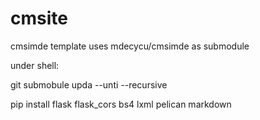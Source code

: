 # cmsite
cmsimde template uses mdecycu/cmsimde as submodule

under shell:

git submobule upda --unti --recursive

pip install flask flask_cors bs4 lxml pelican markdown